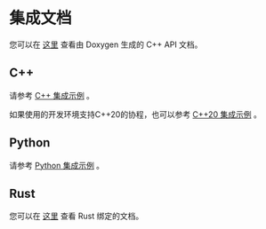 # 集成文档

您可以在 [这里](https://maaxyz.github.io/MaaFramework/) 查看由 Doxygen 生成的 C++ API 文档。

## C++

请参考 [C++ 集成示例](../../sample/cpp/main.cpp) 。

如果使用的开发环境支持C++20的协程，也可以参考 [C++20 集成示例](../../sample/cpp/maapp.cpp) 。

## Python

请参考 [Python 集成示例](../../sample/python/__main__.py) 。

## Rust

您可以在 [这里](https://docs.rs/maa_framework) 查看 Rust 绑定的文档。
